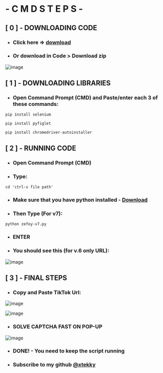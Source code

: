 # - C M D  S T E P S - 
## [ 0 ] - DOWNLOADING CODE
- ### Click here => [download](https://github.com/xtekky/zefoy/archive/refs/heads/main.zip)
- ### Or download in Code > Download zip
![image](https://user-images.githubusercontent.com/98614666/160390771-86d5a58b-8338-402d-9235-1c830149086c.png)

## [ 1 ] - DOWNLOADING LIBRARIES
- ### Open Command Prompt (CMD) and Paste/enter each 3 of these commands:
```
pip install selenium
```
```
pip install pyfiglet
```
```
pip install chromedriver-autoinstaller
```
## [ 2 ] - RUNNING CODE
- ### Open Command Prompt (CMD)
- ### Type:
```
cd 'ctrl-v file path'
```
- ### Make sure that you have python installed - [Download](https://www.microsoft.com/en-us/p/python-310/9pjpw5ldxlz5#activetab=pivot:overviewtab)
- ### Then Type (For v7):
```
python zefoy-v7.py
```
- ### ENTER
- ### You should see this (for v.6 only URL):
![image](https://user-images.githubusercontent.com/98614666/159102779-8dc8dd21-fc4d-46d3-8bb6-a5f43cce5a09.png)

## [ 3 ] - FINAL STEPS
- ### Copy and Paste TikTok Url:
![image](https://user-images.githubusercontent.com/98614666/159102913-185b0bab-7158-4076-88d9-fc0d79c6ccf4.png)

![image](https://user-images.githubusercontent.com/98614666/159102998-7ece5ad1-c7b9-4503-8975-92b41bf193c1.png)
- ### SOLVE CAPTCHA FAST ON POP-UP
![image](https://user-images.githubusercontent.com/98614666/159103044-c5928d97-dce0-4a65-ae67-4803a9b764f5.png)
- ### DONE! - You need to keep the script running
- ### Subscribe to my github [@xtekky](https://github.com/xtekky)






